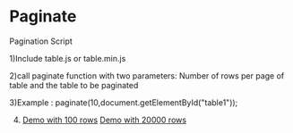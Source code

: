 # Paginate
Pagination Script

1)Include table.js or table.min.js

2)call paginate function with two parameters: Number of rows per page of table and the table to be paginated

3)Example : paginate(10,document.getElementById("table1"));

4) <a href="http://pipedpier.rf.gd/Pagination/100rows.php">Demo with 100 rows</a>  <a href="http://pipedpier.rf.gd/Pagination">Demo with 20000 rows</a> 
